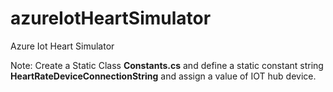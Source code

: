 # azureIotHeartSimulator
Azure Iot Heart Simulator

Note: Create a Static Class **Constants.cs** and define a static constant string **HeartRateDeviceConnectionString** and assign a value of IOT hub device.
